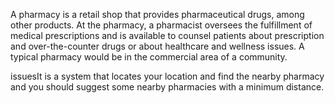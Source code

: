 A pharmacy is a retail shop that provides pharmaceutical drugs, among other products.
At the pharmacy, a pharmacist oversees the fulfillment of medical prescriptions and is available to counsel
patients about prescription and over-the-counter drugs or about healthcare and wellness issues.
A typical pharmacy would be in the commercial area of a community.

issuesIt is a system that locates your location and find the nearby pharmacy and you should suggest some nearby pharmacies with a minimum distance.
